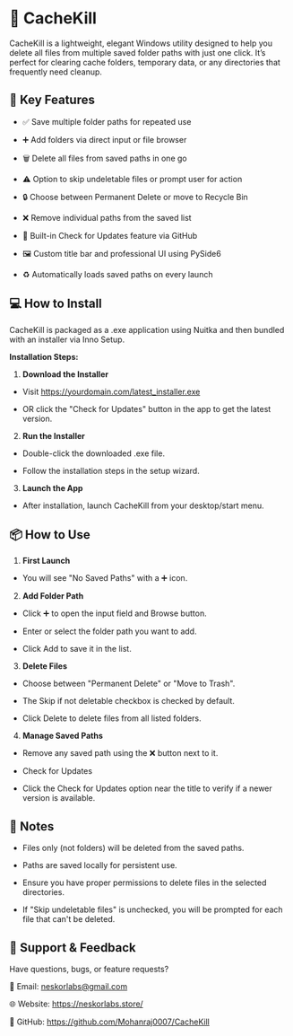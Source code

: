 # 🧹 CacheKill

CacheKill is a lightweight, elegant Windows utility designed to help you delete all files from multiple saved folder paths with just one click. It’s perfect for clearing cache folders, temporary data, or any directories that frequently need cleanup.

## 🧰 Key Features
  
 - ✅ Save multiple folder paths for repeated use
  
 - ➕ Add folders via direct input or file browser
  
 - 🗑️ Delete all files from saved paths in one go
  
 - ⚠️ Option to skip undeletable files or prompt user for action
  
 - 🔒 Choose between Permanent Delete or move to Recycle Bin
  
 - ❌ Remove individual paths from the saved list
  
 - 🔄 Built-in Check for Updates feature via GitHub
  
 - 🖼️ Custom title bar and professional UI using PySide6
  
 - ♻️ Automatically loads saved paths on every launch

## 💻 How to Install

CacheKill is packaged as a .exe application using Nuitka and then bundled with an installer via Inno Setup.

**Installation Steps:**

1. **Download the Installer**

- Visit https://yourdomain.com/latest_installer.exe

- OR click the "Check for Updates" button in the app to get the latest version.

2. **Run the Installer**

- Double-click the downloaded .exe file.

- Follow the installation steps in the setup wizard.

3. **Launch the App**

- After installation, launch CacheKill from your desktop/start menu.

## 📦 How to Use
1. **First Launch**

- You will see "No Saved Paths" with a ➕ icon.

2. **Add Folder Path**

- Click ➕ to open the input field and Browse button.

- Enter or select the folder path you want to add.

- Click Add to save it in the list.

3. **Delete Files**

- Choose between "Permanent Delete" or "Move to Trash".

- The Skip if not deletable checkbox is checked by default.

- Click Delete to delete files from all listed folders.

4. **Manage Saved Paths**

- Remove any saved path using the ❌ button next to it.

- Check for Updates

- Click the Check for Updates option near the title to verify if a newer version is available.

## 📝 Notes
- Files only (not folders) will be deleted from the saved paths.

- Paths are saved locally for persistent use.

- Ensure you have proper permissions to delete files in the selected directories.

- If "Skip undeletable files" is unchecked, you will be prompted for each file that can't be deleted.

## 🙋 Support & Feedback
Have questions, bugs, or feature requests?

📩 Email: neskorlabs@gmail.com

🌐 Website: https://neskorlabs.store/

🐙 GitHub: https://github.com/Mohanraj0007/CacheKill
